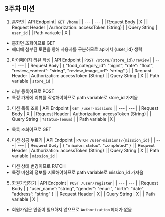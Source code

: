 ## 3주차 미션
1. 홈화면
| API Endpoint | `GET /home` |
| --- | --- |
| Request Body | X |
| Request Header | Authorization: accessToken (String) |
| Query String | `user_id` |
| Path variable | X |
 - 홈화면 조회이므로 GET
- 헤더에 첨부된 토큰을 통해 사용자를 구분하므로 api에서 {user_id} 생략

2. 마이페이지 리뷰 작성
| API Endpoint | `POST /store/{store_id}/review` |
| --- | --- |
| Request Body | {
    "food_category_id": "bigint",
    "rate": "float",
    "review_content": "string",
    "review_image_url": "string"
    } |
| Request Header | Authorization: accessToken (String) |
| Query String | X |
| Path variable | `store_id` |
- 리뷰 등록이므로 POST
- 특정 가게에 리뷰를  작성해야하므로 path variable로 store_id 가져옴

3. 미션 목록 조회
| API Endpoint | `GET /user-missions` |
| --- | --- |
| Request Body | X |
| Request Header | Authorization: accessToken (String) |
| Query String | `?status=(enum)` |
| Path variable | X |
- 목록 조회이므로 GET

4. 미션 성공 누르기
| API Endpoint | `PATCH /user-missions/{mission_id}` |
| --- | --- |
| Request Body | {
    "mission_status": "completed"
    } |
| Request Header | Authorization: accessToken (String) |
| Query String | X |
| Path variable | `mission_id` |
- 미션 상태 변경이므로 PATCH
 - 특정 미션의 정보를 지목해야하므로 path variable로 mission_id 가져옴

5. 화원가입하기
| API Endpoint | `POST /user/register` |
| --- | --- |
| Request Body | {
    "user_name": "string",
    "gender": "enum",
    "birth": "date",
    "address”: "string”
    } |
| Request Header | X |
| Query String | X |
| Path variable | X |
- 회원가입은 인증이 필요하지 않으므로 `Authorization` 헤더가 없음